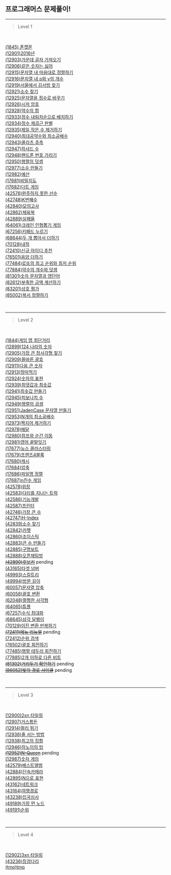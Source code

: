 ## 프로그래머스 문제풀이!

---

> Level 1

<br>

[(1845) 폰켓몬](./src/to30k/1845.js)  
[(12901)2016년](./src/to30k/12901.js)  
[(12903)가운데 글자 가져오기](./src/to30k/12903.js)  
[(12906)같은 숫자는 싫어](./src/to30k/12906.js)  
[(12915)문자열 내 마음대로 정렬하기](./src/to30k/12915.js)  
[(12916)문자열 내 p와 y의 개수](./src/to30k/12916.js)  
[(12919)서울에서 김서방 찾기](./src/to30k/12919.js)  
[(12921)소수 찾기](./src/to30k/12921.js)  
[(12925)문자열을 정수로 바꾸기](./src/to30k/12925.js)  
[(12926)시저 암호](./src/to30k/12926.js)  
[(12928)약수의 합](./src/to30k/12928.js)  
[(12933)정수 내림차순으로 배치하기](./src/to30k/12933.js)  
[(12934)정수 제곱근 판별](./src/to30k/12934.js)  
[(12935)제일 작은 수 제거하기](./src/to30k/12935.js)  
[(12940)최대공약수와 최소공배수](./src/to30k/12940.js)  
[(12943)콜라츠 추측](./src/to30k/12943.js)  
[(12947)하샤드 수](./src/to30k/12947.js)  
[(12948)핸드폰 번호 가리기](./src/to30k/12948.js)  
[(12950)행렬의 덧셈](./src/to30k/12950.js)  
[(12977)소수 만들기](./src/to30k/12977.js)  
[(12982)예산](./src/to30k/12982.js)  
[(17681)비밀지도](./src/to30k/17681.js)  
[(17682)다트 게임](./src/to30k/17682.js)  
[(42576)완주하지 못한 선수](./src/to60k/42576.js)  
[(42748)K번째수](./src/to60k/42748.js)  
[(42840)모의고사](./src/to60k/42840.js)  
[(42862)체육복](./src/to60k/42862.js)  
[(42889)실패율](./src/to60k/42889.js)  
[(64061)크레인 인형뽑기 게임](./src/to90k/64061.js)  
[(67256)키패드 누르기](./src/to90k/67256.js)  
[(68644)두 개 뽑아서 더하기](./src/to90k/68644.js)  
[(70128)내적](./src/to90k/70128.js)  
[(72410)신규 아이디 추천](./src/to90k/72410.js)  
[(76501)음양 더하기](./src/to90k/76501.js)  
[(77484)로또의 최고 순위와 최저 순위](./src/to90k/77484.js)  
[(77884)약수의 개수와 덧셈](./src/to90k/77884.js)  
[(81301)숫자 문자열과 영단어](./src/to90k/81301.js)  
[(82612)부족한 금액 계산하기](./src/to90k/82612.js)  
[(83201)상호 평가](./src/to90k/83201.js)  
[(85002)복서 정렬하기](./src/to90k/85002.js)

<br>

---

> Level 2

<br>

[(1844)게임 맵 최단거리](./src/to30k/1844.js)  
[(12899)124 나라의 숫자](./src/to30k/12899.js)  
[(12905)가장 큰 정사각형 찾기](./src/to30k/12905.js)  
[(12909)올바른 괄호](./src/to30k/12909.js)  
[(12911)다음 큰 숫자](./src/to30k/12911.js)  
[(12913)땅따먹기](./src/to30k/12913.js)  
[(12924)숫자의 표현](./src/to30k/12924.js)  
[(12939)최댓값과 최솟값](./src/to30k/12939.js)  
[(12941)최솟값 만들기](./src/to30k/12941.js)  
[(12945)피보나치 수](./src/to30k/12945.js)  
[(12949)행렬의 곱셈](./src/to30k/12949.js)  
[(12951)JadenCase 문자열 만들기](./src/to30k/12951.js)  
[(12953)N개의 최소공배수](./src/to30k/12953.js)  
[(12973)짝지어 제거하기](./src/to30k/12973.js)  
[(12978)배달](./src/to30k/12978.js)  
[(12980)점프와 순간 이동](./src/to30k/12980.js)  
[(12981)영어 끝말잇기](./src/to30k/12981.js)  
[(17677)뉴스 클러스터링](./src/to30k/17677.js)  
[(17679)프렌즈4블록](./src/to30k/17679.js)  
[(17680)캐시](./src/to30k/17680.js)  
[(17684)압축](./src/to30k/17684.js)  
[(17686)파일명 정렬](./src/to30k/17686.js)  
[(17687)n진수 게임](./src/to30k/17687.js)  
[(42578)위장](./src/to60k/42578.js)  
[(42583)다리를 지나는 트럭](./src/to60k/42583.js)  
[(42586)기능개발](./src/to60k/42586.js)  
[(42587)프린터](./src/to60k/42587.js)  
[(42746)가장 큰 수](./src/to60k/42746.js)  
[(42747)H-Index](./src/to60k/42747.js)  
[(42839)소수 찾기](./src/to60k/42839.js)  
[(42842)카펫](./src/to60k/42842.js)  
[(42860)조이스틱](./src/to60k/42860.js)  
[(42883)큰 수 만들기](./src/to60k/42883.js)  
[(42885)구명보트](./src/to60k/42885.js)  
[(42888)오픈채팅방](./src/to60k/42888.js)  
~~[(42890)후보키](./src/to60k/42890.js)~~ pending  
[(43165)타겟 넘버](./src/to60k/43165.js)  
[(49993)스킬트리](./src/to60k/49993.js)  
[(49994)방문 길이](./src/to60k/49994.js)  
[(60057)문자열 압축](./src/to90k/60057.js)  
[(60058)괄호 변환](./src/to90k/60058.js)  
[(62048)멀쩡한 사각형](./src/to90k/62048.js)  
[(64065)튜플](./src/to90k/64065.js)  
[(67257)수식 최대화](./src/to90k/67257.js)  
[(68645)삼각 달팽이](./src/to90k/68645.js)  
[(70129)이진 변환 반복하기](./src/to90k/70129.js)  
~~[(72411)메뉴 리뉴얼](./src/to90k/72411.js)~~ pending  
[(72412)순위 검색](./src/to90k/72412.js)  
[(76502)괄호 회전하기](./src/to90k/76502.js)  
[(77485)행렬 테두리 회전하기](./src/to90k/77485.js)  
[(77885)2개 이하로 다른 비트](./src/to90k/77885.js)  
~~[(81302)거리두기 확인하기](./src/to90k/81302.js)~~ pending  
~~[(86052)빛의 경로 사이클](./src/to90k/86052.js)~~ pending

<br>

---

> Level 3

<br>

[(12900)2xn 타일링](./src/to30k/12900.js)  
[(12907)거스름돈](./src/to30k/12907.js)  
[(12914)멀리 뛰기](./src/to30k/12914.js)  
[(12936)줄 서는 방법](./src/to30k/12936.js)  
[(12938)최고의 집합](./src/to30k/12938.js)  
[(12946)하노이의 탑](./src/to30k/12946.js)  
~~[(12952)N-Queen](./src/to30k/12952.js)~~ pending  
[(12987)숫자 게임](./src/to30k/12987.js)  
[(42579)베스트앨범](./src/to60k/42579.js)  
[(42884)단속카메라](./src/to60k/42884.js)  
[(42895)N으로 표현](./src/to60k/42895.js)  
[(43162)네트워크](./src/to60k/43162.js)  
[(43164)여행경로](./src/to60k/43164.js)  
[(43238)입국심사](./src/to60k/43238.js)  
[(49189)가장 먼 노드](./src/to60k/49189.js)  
[(49191)순위](./src/to60k/49191.js)

<br>

---

> Level 4

<br>

[(12902)3xn 타일링](./src/to30k/12902.js)  
[(43236)징검다리](./src/to60k/43236.js)  
[(tmp)tmp](tmp)
